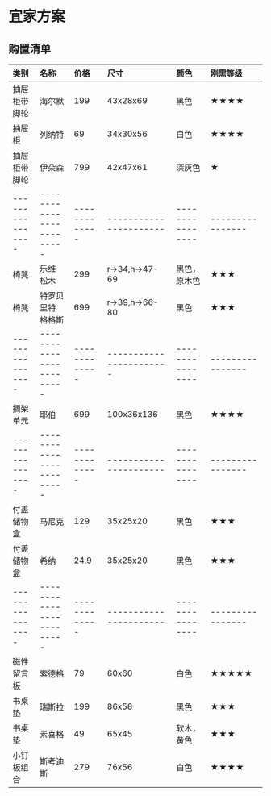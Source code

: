 # 宜家方案

## 购置清单
|    类别         |           名称          |    价格    |    尺寸                |    颜色          |    刚需等级    |
|:-----------    |:------------------------|:-----------|:---------------------|:-----------    |:-------------|
|  抽屉柜带脚轮    |        海尔默            |    199     |    43x28x69          |    黑色         |    ★★★★     |
|  抽屉柜         |        列纳特            |    69      |    34x30x56          |    白色        |    ★★★★     |
|  抽屉柜带脚轮    |        伊朵森            |    799     |    42x47x61          |    深灰色       |    ★          |
|----------------|-------------------------|-------------|----------------------|----------------|----------------|
|  椅凳           |        乐维  松木        |    299     |    r->34,h->47-69     | 黑色，原木色     |    ★★★      |
|  椅凳           |        特罗贝里特  格格斯 |    699     |    r->39,h->66-80     |    黑色         |    ★★★      |
|----------------|-------------------------|-------------|-----------------------|----------------|----------------|
|  搁架单元        |        耶伯             |    699      |    100x36x136        |    黑色         |    ★★★★      |
|----------------|-------------------------|-------------|----------------------|----------------|----------------|
|  付盖储物盒     |          马尼克           |    129     |    35x25x20          |    黑色        |      ★★★    |
|  付盖储物盒     |          希纳            |    24.9     |    35x25x20          |    黑色        |      ★★★    |
|----------------|-------------------------|-------------|----------------------|----------------|----------------|
|  磁性留言板      |        索德格            |    79      |    60x60             |    白色        |     ★★★★★   |
|  书桌垫         |         瑞斯拉            |    199     |    86x58             |    黑色         |     ★★★     |
|  书桌垫         |         素喜格            |    49      |    65x45             |    软木，黄色    |     ★★★     |
|  小钉板组合     |          斯考迪斯          |    279     |    76x56             |    白色        |      ★★★★    |








